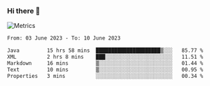 ### Hi there 👋

![Metrics](https://github.com/radoapx/radoapx/blob/main/github-metrics.svg)

<!--START_SECTION:waka-->

```txt
From: 03 June 2023 - To: 10 June 2023

Java         15 hrs 58 mins  █████████████████████▒░░░   85.77 %
XML          2 hrs 8 mins    ███░░░░░░░░░░░░░░░░░░░░░░   11.51 %
Markdown     16 mins         ▒░░░░░░░░░░░░░░░░░░░░░░░░   01.44 %
Text         10 mins         ▒░░░░░░░░░░░░░░░░░░░░░░░░   00.95 %
Properties   3 mins          ░░░░░░░░░░░░░░░░░░░░░░░░░   00.34 %
```

<!--END_SECTION:waka-->

<!--
**radoapx/radoapx** is a ✨ _special_ ✨ repository because its `README.md` (this file) appears on your GitHub profile.

Here are some ideas to get you started:

- 🔭 I’m currently working on ...
- 🌱 I’m currently learning ...
- 👯 I’m looking to collaborate on ...
- 🤔 I’m looking for help with ...
- 💬 Ask me about ...
- 📫 How to reach me: ...
- 😄 Pronouns: ...
- ⚡ Fun fact: ...
-->

